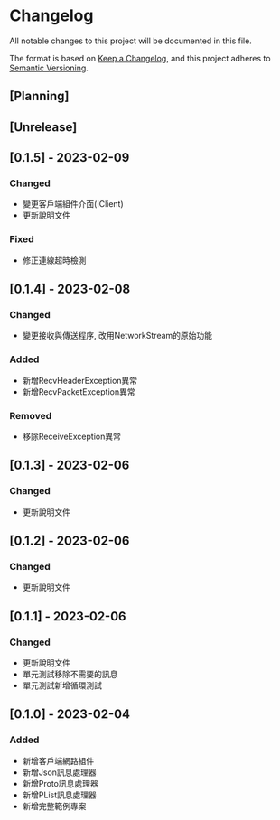 # Changelog
All notable changes to this project will be documented in this file.

The format is based on [Keep a Changelog](https://keepachangelog.com/en/1.0.0/),
and this project adheres to [Semantic Versioning](https://semver.org/spec/v2.0.0.html).

## [Planning]

## [Unrelease]

## [0.1.5] - 2023-02-09
### Changed
- 變更客戶端組件介面(IClient)
- 更新說明文件

### Fixed
- 修正連線超時檢測

## [0.1.4] - 2023-02-08
### Changed
- 變更接收與傳送程序, 改用NetworkStream的原始功能

### Added
- 新增RecvHeaderException異常
- 新增RecvPacketException異常

### Removed
- 移除ReceiveException異常

## [0.1.3] - 2023-02-06
### Changed
- 更新說明文件

## [0.1.2] - 2023-02-06
### Changed
- 更新說明文件

## [0.1.1] - 2023-02-06
### Changed
- 更新說明文件
- 單元測試移除不需要的訊息
- 單元測試新增循環測試

## [0.1.0] - 2023-02-04
### Added
- 新增客戶端網路組件
- 新增Json訊息處理器
- 新增Proto訊息處理器
- 新增PList訊息處理器
- 新增完整範例專案